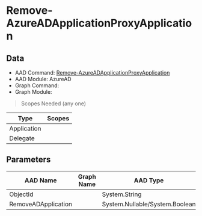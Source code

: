 # Remove-AzureADApplicationProxyApplication

> 

## Data

+ AAD Command: [Remove-AzureADApplicationProxyApplication](https://docs.microsoft.com/en-us/powershell/module/AzureAD/Remove-AzureADApplicationProxyApplication)
+ AAD Module: AzureAD
+ Graph Command: []()
+ Graph Module: 

> Scopes Needed (any one)

|Type|Scopes|
|---|---|
|Application||
|Delegate||

## Parameters

|AAD Name|Graph Name|AAD Type|Graph Type|Infos|
|---|---|---|---|---|
|ObjectId||System.String|||
|RemoveADApplication||System.Nullable/System.Boolean|||

